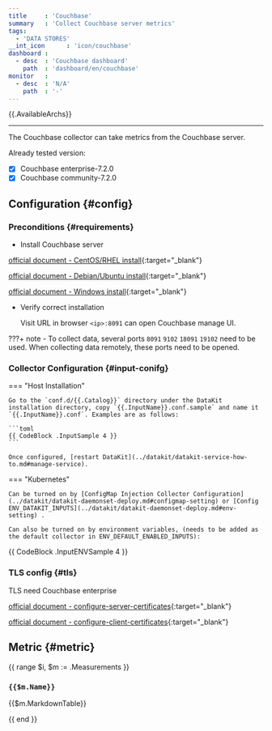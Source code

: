 ```yaml
---
title     : 'Couchbase'
summary   : 'Collect Couchbase server metrics'
tags:
  - 'DATA STORES'
__int_icon      : 'icon/couchbase'
dashboard :
  - desc  : 'Couchbase dashboard'
    path  : 'dashboard/en/couchbase'
monitor   :
  - desc  : 'N/A'
    path  : '-'
---
```


{{.AvailableArchs}}

---

The Couchbase collector can take metrics from the Couchbase server.


Already tested version:

- [x] Couchbase enterprise-7.2.0
- [x] Couchbase community-7.2.0

## Configuration {#config}

### Preconditions {#requirements}

- Install Couchbase server
  
[official document - CentOS/RHEL install](https://docs.couchbase.com/server/current/install/install-intro.html){:target="_blank"}

[official document - Debian/Ubuntu install](https://docs.couchbase.com/server/current/install/ubuntu-debian-install.html){:target="_blank"}

[official document - Windows install](https://docs.couchbase.com/server/current/install/install-package-windows.html){:target="_blank"}

- Verify correct installation

  Visit URL in browser `<ip>:8091` can open Couchbase manage UI.

<!-- markdownlint-disable MD046 -->
???+ note
    - To collect data, several ports `8091` `9102` `18091` `19102` need to be used. When collecting data remotely, these ports need to be opened.
<!-- markdownlint-enable -->

### Collector Configuration {#input-conifg}

<!-- markdownlint-disable MD046 -->
=== "Host Installation"

    Go to the `conf.d/{{.Catalog}}` directory under the DataKit installation directory, copy `{{.InputName}}.conf.sample` and name it `{{.InputName}}.conf`. Examples are as follows:
    
    ```toml
    {{ CodeBlock .InputSample 4 }}
    ```

    Once configured, [restart DataKit](../datakit/datakit-service-how-to.md#manage-service).

=== "Kubernetes"

    Can be turned on by [ConfigMap Injection Collector Configuration](../datakit/datakit-daemonset-deploy.md#configmap-setting) or [Config ENV_DATAKIT_INPUTS](../datakit/datakit-daemonset-deploy.md#env-setting) .

    Can also be turned on by environment variables, (needs to be added as the default collector in ENV_DEFAULT_ENABLED_INPUTS):
    
{{ CodeBlock .InputENVSample 4 }}

<!-- markdownlint-enable -->

### TLS config {#tls}

TLS need Couchbase enterprise

[official document - configure-server-certificates](https://docs.couchbase.com/server/current/manage/manage-security/configure-server-certificates.html){:target="_blank"}

[official document - configure-client-certificates](https://docs.couchbase.com/server/current/manage/manage-security/configure-client-certificates.html){:target="_blank"}

## Metric {#metric}

{{ range $i, $m := .Measurements }}

### `{{$m.Name}}`

{{$m.MarkdownTable}}

{{ end }}
